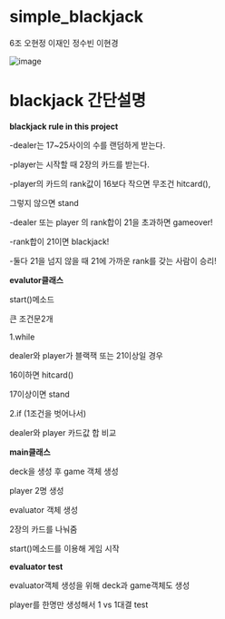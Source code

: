 # simple_blackjack
6조
오현정
이재인
정수빈
이현경

![image](https://user-images.githubusercontent.com/33446327/39399433-703b98ba-4b58-11e8-844d-2bfa5be5ce1b.png)

blackjack 간단설명
=================


**blackjack rule in this project**

-dealer는 17~25사이의 수를 랜덤하게 받는다.

-player는 시작할 때 2장의 카드를 받는다.

-player의 카드의 rank값이 16보다 작으면 무조건 hitcard(), 

 그렇지 않으면 stand
 
 -dealer 또는 player 의 rank합이 21을 초과하면 gameover!
 
 -rank합이 21이면 blackjack!
 
 -둘다 21을 넘지 않을 때 21에 가까운 rank를 갖는 사람이 승리!


**evalutor클래스**

  start()메소드
  
  큰 조건문2개
  
  1.while
  
  dealer와 player가 블랙잭 또는 21이상일 경우
  
  16이하면 hitcard()
  
  17이상이면 stand
  
  2.if (1조건을 벗어나서)
  
  dealer와 player 카드값 합 비교



**main클래스**

deck을 생성 후 game 객체 생성

player 2명 생성

evaluator 객체 생성

2장의 카드를 나눠줌

start()메소드를 이용해 게임 시작

**evaluator test**

evaluator객체 생성을 위해 deck과 game객체도 생성

player를 한명만 생성해서 1 vs 1대결 test
